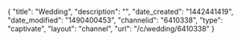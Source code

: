{
    "title": "Wedding",
    "description": "",
    "date_created": "1442441419",
    "date_modified": "1490400453",
    "channelid": "6410338",
    "type": "captivate",
    "layout": "channel",
    "url": "\/c\/wedding\/6410338"
}